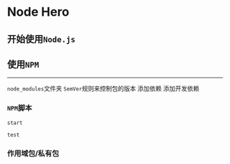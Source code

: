 # Node Hero

## 开始使用`Node.js`

## 使用`NPM`

***

`node_modules`文件夹
`SemVer`规则来控制包的版本
添加依赖
添加开发依赖

### `NPM`脚本
`start`

`test`

### 作用域包/私有包